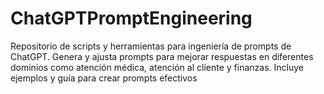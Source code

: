 # ChatGPTPromptEngineering
Repositorio de scripts y herramientas para ingeniería de prompts de ChatGPT. Genera y ajusta prompts para mejorar respuestas en diferentes dominios como atención médica, atención al cliente y finanzas. Incluye ejemplos y guía para crear prompts efectivos
